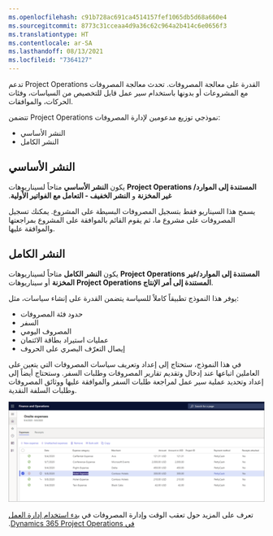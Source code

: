```yaml
---
ms.openlocfilehash: c91b728ac691ca4514157fef1065db5d68a660e4
ms.sourcegitcommit: 8773c31cceaa4d9a36c62c964a2b414c6e0656f3
ms.translationtype: HT
ms.contentlocale: ar-SA
ms.lasthandoff: 08/13/2021
ms.locfileid: "7364127"
---
```

تدعم Project Operations القدرة على معالجة المصروفات. تحدث معالجة المصروفات مع المشروعات أو بدونها باستخدام سير عمل قابل للتخصيص من السياسات، وفئات الحركات، والموافقات.

تتضمن Project Operations نموذجي توزيع مدعومين لإدارة المصروفات:

- النشر الأساسي
- النشر الكامل

## <a name="basic-deployment"></a>النشر الأساسي

يكون **النشر الأساسي** متاحاً لسيناريوهات **Project Operations المستندة إلى الموارد/غير المخزنة** و **‏‫النشر الخفيف - التعامل مع الفواتير الأولية**.

يسمح هذا السيناريو فقط بتسجيل المصروفات البسيطة على المشروع. يمكنك تسجيل المصروفات على مشروع ما، ثم يقوم القائم بالموافقة على المشروع بمراجعتها والموافقة عليها.

## <a name="full-deployment"></a>النشر الكامل 

يكون **النشر الكامل** متاحاً لسيناريوهات **Project Operations المستندة إلى الموارد/غير المخزنة** أو سيناريوهات **Project Operations المستندة إلى أمر الإنتاج**.

يوفر هذا النموذج تطبيقاً كاملاً للسياسة يتضمن القدرة على إنشاء سياسات، مثل:

- حدود فئة المصروفات
- السفر
- المصروف اليومي
- عمليات استيراد بطاقة الائتمان
- إيصال التعرّف البصري على الحروف

في هذا النموذج، ستحتاج إلى إعداد وتعريف سياسات المصروفات التي يتعين على العاملين اتباعها عند إدخال وتقديم تقارير المصروفات وطلبات السفر. وستحتاج أيضاً إلى إعداد وتحديد عملية سير عمل لمراجعة طلبات السفر والموافقة عليها ووثائق المصروفات وطلبات السلفة النقدية.

[![لقطة شاشة لصفحة مصروفات Finance and Operations Onsite.](../media/onsite-expenses-ss.png)](../media/onsite-expenses-ss.png#lightbox)

تعرف على المزيد حول تعقب الوقت وإدارة المصروفات في [‏‫بدء استخدام إدارة العمل في Dynamics 365 Project Operations](/learn/modules/get-started-project-work-management/?azure-portal=true).

